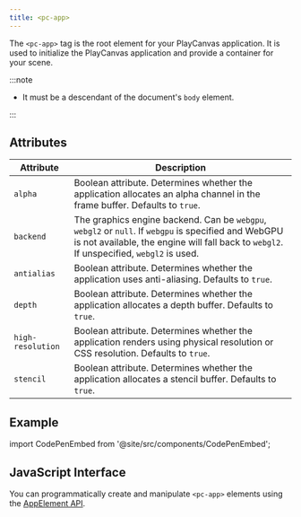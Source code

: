 ```yaml
---
title: <pc-app>
---
```


The `<pc-app>` tag is the root element for your PlayCanvas application. It is used to initialize the PlayCanvas application and provide a container for your scene.

:::note

* It must be a descendant of the document's `body` element.

:::

## Attributes

<div className="nowrap-first-col">

| Attribute | Description |
| --- | --- |
| `alpha` | Boolean attribute. Determines whether the application allocates an alpha channel in the frame buffer. Defaults to `true`. |
| `backend` | The graphics engine backend. Can be `webgpu`, `webgl2` or `null`. If `webgpu` is specified and WebGPU is not available, the engine will fall back to `webgl2`. If unspecified, `webgl2` is used. |
| `antialias` | Boolean attribute. Determines whether the application uses anti-aliasing. Defaults to `true`. |
| `depth` | Boolean attribute. Determines whether the application allocates a depth buffer. Defaults to `true`. |
| `high-resolution` | Boolean attribute. Determines whether the application renders using physical resolution or CSS resolution. Defaults to `true`. |
| `stencil` | Boolean attribute. Determines whether the application allocates a stencil buffer. Defaults to `true`. |

</div>

## Example

import CodePenEmbed from '@site/src/components/CodePenEmbed';

<CodePenEmbed id="JoPvXjO" title="<pc-app> example" />

## JavaScript Interface

You can programmatically create and manipulate `<pc-app>` elements using the [AppElement API](https://api.playcanvas.com/web-components/classes/AppElement.html).
